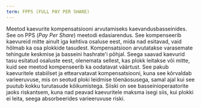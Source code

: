 ```yaml
---
term: FPPS (FULL PAY PER SHARE)
---
```


Meetod kaevurite kompensatsiooni arvutamiseks kaevandusbasseinides. See on PPS (*Pay Per Share*) meetodi edasiarendus. See kompenseerib kaevureid mitte ainult iga kehtiva osaluse eest, mida nad esitavad, vaid hõlmab ka osa plokkide tasudest. Kompensatsioon arvutatakse varasemate tehingute keskmise ja basseini hashrate'i põhjal. Seega saavad kaevurid tasu esitatud osaluste eest, olenemata sellest, kas plokk leitakse või mitte, kuid see meetod kompenseerib ka oodatavat väärtust. See pakub kaevuritele stabiilset ja ettearvatavat kompensatsiooni, kuna see kõrvaldab varieeruvuse, mis on seotud ploki leidmise tõenäosusega, samal ajal kui see puutub kokku turutasude kõikumistega. Siiski on see basseinioperaatorite jaoks riskantsem, kuna nad peavad kaevuritele maksma isegi siis, kui plokki ei leita, seega absorbeerides varieeruvuse riski.